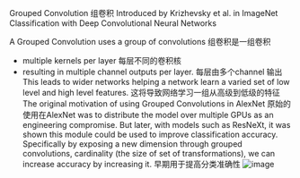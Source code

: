 Grouped Convolution 组卷积
Introduced by Krizhevsky et al. in ImageNet Classification with Deep Convolutional Neural Networks
 

A Grouped Convolution uses a group of convolutions 组卷积是一组卷积
- multiple kernels per layer 每层不同的卷积核
- resulting in multiple channel outputs per layer. 每层由多个channel 输出 
This leads to wider networks helping a network learn a varied set of low level and high level features.
这将导致网络学习一组从高级到低级的特征
The original motivation of using Grouped Convolutions in AlexNet 原始的使用在AlexNet
was to distribute the model over multiple GPUs as an engineering compromise. 
But later, 
with models such as ResNeXt, it was shown this module could be used to improve classification accuracy. 
Specifically by exposing a new dimension through grouped convolutions, 
cardinality (the size of set of transformations), we can increase accuracy by increasing it.
早期用于提高分类准确性
![image](https://user-images.githubusercontent.com/84374554/135972763-99478ed6-ae5c-41a4-a2f5-3cc65f71c1c4.png)

